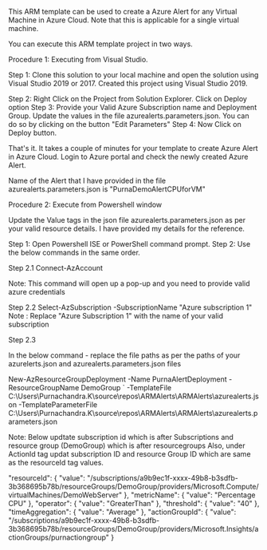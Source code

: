 This ARM template can be used to create a Azure Alert for any Virtual Machine in Azure Cloud. Note that this is applicable for a single virtual machine.

You can execute this ARM template project in two ways.

Procedure 1: Executing from Visual Studio.

 Step 1: Clone this solution to your local machine and open the solution using Visual Studio 2019 or 2017. Created this project using Visual Studio 2019.
 
 Step 2: Right Click on the Project from Solution Explorer. Click on Deploy option
 Step 3: Provide your Valid Azure Subscription name and Deployment Group. Update the values in the file azurealerts.parameters.json. You can do so by clicking on the button "Edit Parameters"
 Step 4: Now Click on Deploy button.
 
 That's it. It takes a couple of minutes for your template to create Azure Alert in Azure Cloud.
 Login to Azure portal and check the newly created Azure Alert.
 
 Name of the Alert that I have provided in the file azurealerts.parameters.json is "PurnaDemoAlertCPUforVM"
 
 
 Procedure 2: Execute from Powershell window
 
 Update the Value tags in the json file azurealerts.parameters.json as per your valid resource details. I have provided my details for the reference.
 
 
 Step 1: Open Powershell ISE or PowerShell command prompt.
 Step 2: Use the below commands in the same order.
 
 Step 2.1 Connect-AzAccount  
 
 Note: This command will open up a pop-up and you need to provide valid azure credentials

Step 2.2 Select-AzSubscription -SubscriptionName "Azure subscription 1"  
  Note : Replace "Azure Subscription 1" with the name of your valid subscription
 
Step 2.3 

In the below command - replace the file paths as per the paths of your azurelerts.json and azurealerts.parameters.json files

New-AzResourceGroupDeployment -Name PurnaAlertDeployment -ResourceGroupName DemoGroup `
  -TemplateFile C:\Users\Purnachandra.K\source\repos\ARMAlerts\ARMAlerts\azurealerts.json -TemplateParameterFile C:\Users\Purnachandra.K\source\repos\ARMAlerts\ARMAlerts\azurealerts.parameters.json
  
  Note:
  Below updtate subscription id which is after Subscriptions and resource group (DemoGroup) which is after resourcegroups
  Also, under ActionId tag updat subscription ID and resource Group ID which are same as the resourceId tag values.
  
  "resourceId": {
      "value": "/subscriptions/a9b9ec1f-xxxx-49b8-b3sdfb-3b368695b78b/resourceGroups/DemoGroup/providers/Microsoft.Compute/virtualMachines/DemoWebServer"
    },
    "metricName": {
      "value": "Percentage CPU"
    },
    "operator": {
      "value": "GreaterThan"
    },
    "threshold": {
      "value": "40"
    },
    "timeAggregation": {
      "value": "Average"
    },
    "actionGroupId": {
      "value": "/subscriptions/a9b9ec1f-xxxx-49b8-b3sdfb-3b368695b78b/resourceGroups/DemoGroup/providers/Microsoft.Insights/actionGroups/purnactiongroup"
    }
    

